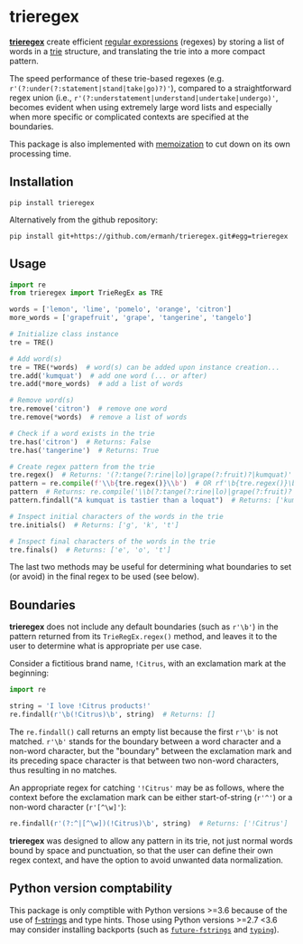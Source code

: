 # trieregex

[**trieregex**](https://github.com/ermanh/trieregex/) create efficient [regular expressions](https://en.wikipedia.org/wiki/Regular_expression) (regexes) by storing a list of words in a [trie](https://en.wikipedia.org/wiki/Trie) structure, and translating the trie into a more compact pattern.

The speed performance of these trie-based regexes (e.g. `r'(?:under(?:statement|stand|take|go)?)'`), compared to a straightforward regex union (i.e., `r'(?:understatement|understand|undertake|undergo)'`, becomes evident when using extremely large word lists and especially when more specific or complicated contexts are specified at the boundaries. 

This package is also implemented with [memoization](https://en.wikipedia.org/wiki/Memoization) to cut down on its own processing time.

## Installation

```shell
pip install trieregex
```

Alternatively from the github repository:

```shell
pip install git+https://github.com/ermanh/trieregex.git#egg=trieregex
```

## Usage

```py
import re
from trieregex import TrieRegEx as TRE

words = ['lemon', 'lime', 'pomelo', 'orange', 'citron']
more_words = ['grapefruit', 'grape', 'tangerine', 'tangelo']

# Initialize class instance
tre = TRE()

# Add word(s)
tre = TRE(*words)  # word(s) can be added upon instance creation...
tre.add('kumquat')  # add one word (... or after)
tre.add(*more_words)  # add a list of words 

# Remove word(s)
tre.remove('citron')  # remove one word
tre.remove(*words)  # remove a list of words

# Check if a word exists in the trie
tre.has('citron')  # Returns: False
tre.has('tangerine')  # Returns: True

# Create regex pattern from the trie
tre.regex()  # Returns: '(?:tange(?:rine|lo)|grape(?:fruit)?|kumquat)'
pattern = re.compile(f'\\b{tre.regex()}\\b')  # OR rf'\b{tre.regex()}\b'
pattern  # Returns: re.compile('\\b(?:tange(?:rine|lo)|grape(?:fruit)?|kumquat)\\b')
pattern.findall("A kumquat is tastier than a loquat")  # Returns: ['kumquat']

# Inspect initial characters of the words in the trie
tre.initials()  # Returns: ['g', 'k', 't']

# Inspect final characters of the words in the trie
tre.finals()  # Returns: ['e', 'o', 't']
```

The last two methods may be useful for determining what boundaries to set (or avoid) in the final regex to be used (see below).

## Boundaries

**trieregex** does not include any default boundaries (such as `r'\b'`) in the pattern returned from its `TrieRegEx.regex()` method, and leaves it to the user to determine what is appropriate per use case. 

Consider a fictitious brand name, `!Citrus`, with an exclamation mark at the beginning:

```py
import re

string = 'I love !Citrus products!'
re.findall(r'\b(!Citrus)\b', string)  # Returns: []
```

The `re.findall()` call returns an empty list because the first `r'\b'` is not matched. `r'\b'` stands for the boundary between a word character and a non-word character, but the "boundary" between the exclamation mark and its preceding space character is that between two non-word characters, thus resulting in no matches.

An appropriate regex for catching `'!Citrus'` may be as follows, where the context before the exclamation mark can be either start-of-string (`r'^'`) or a non-word character (`r'[^\w]'`): 

```py
re.findall(r'(?:^|[^\w])(!Citrus)\b', string)  # Returns: ['!Citrus']
```

**trieregex** was designed to allow any pattern in its trie, not just normal words bound by space and punctuation, so that the user can define their own regex context, and have the option to avoid unwanted data normalization.

## Python version comptability

This package is only comptible with Python versions >=3.6 because of the use of [f-strings](https://www.python.org/dev/peps/pep-0498/) and type hints. Those using Python versions >=2.7 <3.6 may consider installing backports (such as [`future-fstrings`](https://pypi.org/project/future-fstrings/) and [`typing`](https://pypi.org/project/typing/)).
